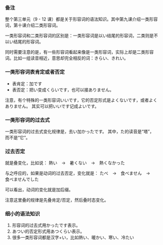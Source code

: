 

### 备注

整个第三单元（9 - 12 课）都是关于形容词的语法知识。其中第九课介绍一类形容词，第十课介绍二类形容词。

一类形容词和二类形容词的区别是：一类形容词是以い结尾的形容词，二类则是不以い结尾的形容词。

同时需要注意的是，有一些形容词看起来像是一类形容词，实际上却是二类形容词。比如一组读音相近，意思却完全相反的词：きらい、きれい。


### 一类形容词表肯定或者否定

* 表肯定：加です
* 表否定：把い变成くらいです，也可以接ありません。

注意，有个特殊的一类形容词いいです，它的否定形式是よくないです，或者よくありません。
其实可以把いいです记成よいです。


### 一类形容词的过去式
一类形容词的过去式变化规律是，去い加かったです。
其中，た的读音是“塔”，而不是“它”。


### 过去否定
就是叠变化，比如说：
熱い　->　暑くない　->　熱くなかった


与之呼应的，如果是动词的过去否定，变化就是：
たべ　->　食べません　->　食べませんでした

可以看出，动词的变化就是加后缀。

注意这里叠的规律是先叠肯定/否定，然后叠时态变化。


### 细小的语法知识

1. 形容词的过去式用かったです表示。
2. あつい的否定形式用あつくらい表示。
3. 很多一类形容词都是汉字+い，比如熱い、暖かい、寒い、冷たい




